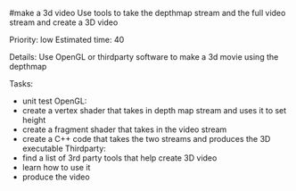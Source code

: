 #make a 3d video
Use tools to take the depthmap stream and the full video stream and create a 3D video

Priority: low
Estimated time: 40

Details:
Use OpenGL or thirdparty software to make a 3d movie using the depthmap

Tasks:
- unit test
OpenGL:
- create a vertex shader that takes in depth map stream and uses it to set height
- create a fragment shader that takes in the video stream
- create a C++ code that takes the two streams and produces the 3D executable
Thirdparty:
- find a list of 3rd party tools that help create 3D video
- learn how to use it
- produce the video
